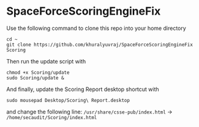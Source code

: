 # SpaceForceScoringEngineFix

Use the following command to clone this repo into your home directory
```
cd ~
git clone https://github.com/khuralyuvraj/SpaceForceScoringEngineFix Scoring
```

Then run the update script with
```
chmod +x Scoring/update
sudo Scoring/update &
```

And finally, update the Scoring Report desktop shortcut with
```
sudo mousepad Desktop/Scoring\ Report.desktop
```
and change the following line: `/usr/share/csse-pub/index.html` -> `/home/secaudit/Scoring/index.html`
